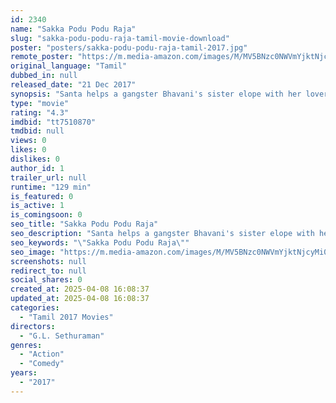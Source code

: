 ```yaml
---
id: 2340
name: "Sakka Podu Podu Raja"
slug: "sakka-podu-podu-raja-tamil-movie-download"
poster: "posters/sakka-podu-podu-raja-tamil-2017.jpg"
remote_poster: "https://m.media-amazon.com/images/M/MV5BNzc0NWVmYjktNjcyMi00M2M5LThlMmEtNWQwOWU5NjBiYTU2XkEyXkFqcGdeQXVyMTEzNzg0Mjkx._V1_SX300.jpg"
original_language: "Tamil"
dubbed_in: null
released_date: "21 Dec 2017"
synopsis: "Santa helps a gangster Bhavani's sister elope with her lover enraging him and unknowingly falls in love with Bhavani's younger sister."
type: "movie"
rating: "4.3"
imdbid: "tt7510870"
tmdbid: null
views: 0
likes: 0
dislikes: 0
author_id: 1
trailer_url: null
runtime: "129 min"
is_featured: 0
is_active: 1
is_comingsoon: 0
seo_title: "Sakka Podu Podu Raja"
seo_description: "Santa helps a gangster Bhavani's sister elope with her lover enraging him and unknowingly falls in love with Bhavani's younger sister."
seo_keywords: "\"Sakka Podu Podu Raja\""
seo_image: "https://m.media-amazon.com/images/M/MV5BNzc0NWVmYjktNjcyMi00M2M5LThlMmEtNWQwOWU5NjBiYTU2XkEyXkFqcGdeQXVyMTEzNzg0Mjkx._V1_SX300.jpg"
screenshots: null
redirect_to: null
social_shares: 0
created_at: 2025-04-08 16:08:37
updated_at: 2025-04-08 16:08:37
categories:
  - "Tamil 2017 Movies"
directors:
  - "G.L. Sethuraman"
genres:
  - "Action"
  - "Comedy"
years:
  - "2017"
---
```

